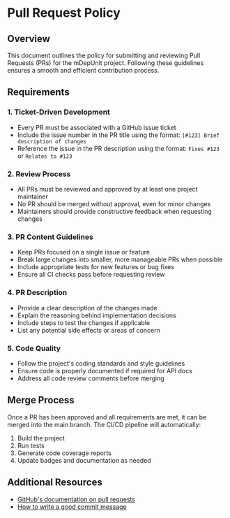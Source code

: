 # Pull Request Policy

## Overview
This document outlines the policy for submitting and reviewing Pull Requests (PRs) for the mDepUnit project. Following these guidelines ensures a smooth and efficient contribution process.

## Requirements

### 1. Ticket-Driven Development
- Every PR must be associated with a GitHub issue ticket
- Include the issue number in the PR title using the format: `[#123] Brief description of changes`
- Reference the issue in the PR description using the format: `Fixes #123` or `Relates to #123`

### 2. Review Process
- All PRs must be reviewed and approved by at least one project maintainer
- No PR should be merged without approval, even for minor changes
- Maintainers should provide constructive feedback when requesting changes

### 3. PR Content Guidelines
- Keep PRs focused on a single issue or feature
- Break large changes into smaller, more manageable PRs when possible
- Include appropriate tests for new features or bug fixes
- Ensure all CI checks pass before requesting review

### 4. PR Description
- Provide a clear description of the changes made
- Explain the reasoning behind implementation decisions
- Include steps to test the changes if applicable
- List any potential side effects or areas of concern

### 5. Code Quality
- Follow the project's coding standards and style guidelines
- Ensure code is properly documented if required for API docs
- Address all code review comments before merging

## Merge Process
Once a PR has been approved and all requirements are met, it can be merged into the main branch. The CI/CD pipeline will automatically:

1. Build the project
2. Run tests
3. Generate code coverage reports
4. Update badges and documentation as needed

## Additional Resources
- [GitHub's documentation on pull requests](https://docs.github.com/en/github/collaborating-with-pull-requests)
- [How to write a good commit message](https://chris.beams.io/posts/git-commit/)
